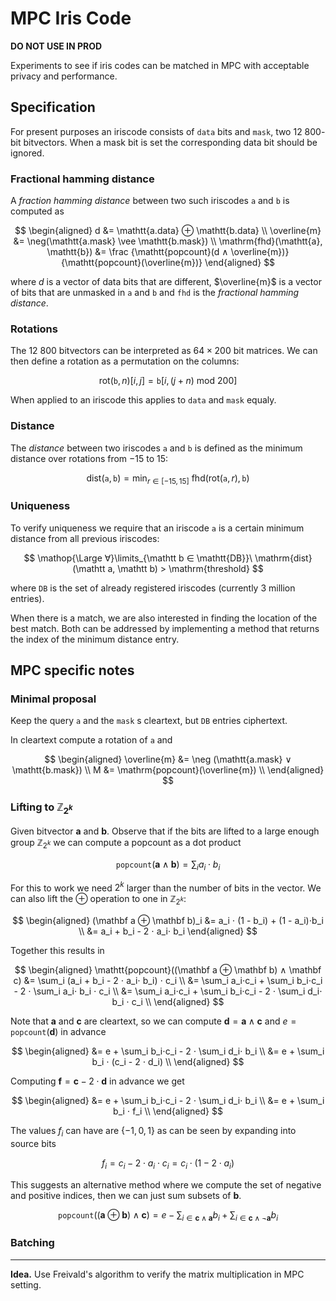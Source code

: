 # MPC Iris Code

**DO NOT USE IN PROD**

Experiments to see if iris codes can be matched in MPC with acceptable privacy and performance.

## Specification

For present purposes an iriscode consists of $\mathtt{data}$ bits and $\mathtt{mask}$, two $12\ 800$-bit bitvectors. When a mask bit is set the corresponding data bit should be ignored.

### Fractional hamming distance

A *fraction hamming distance* between two such iriscodes $\mathtt a$ and $\mathtt b$ is computed as

$$
\begin{aligned}
d &= \mathtt{a.data} ⊕ \mathtt{b.data} \\
\overline{m} &= \neg(\mathtt{a.mask} \vee \mathtt{b.mask}) \\
\mathrm{fhd}(\mathtt{a}, \mathtt{b}) &= \frac
{\mathtt{popcount}(d ∧ \overline{m})}
{\mathtt{popcount}(\overline{m})}
\end{aligned}
$$

where $d$ is a vector of data bits that are different, $\overline{m}$ is a vector of bits that are unmasked in $\mathtt a$ and $\mathtt b$ and $\mathtt{fhd}$ is the *fractional hamming distance*.

### Rotations

The $12\ 800$ bitvectors can be interpreted as $64 × 200$ bit matrices. We can then define a rotation as a permutation on the columns:

$$
\mathrm{rot}(\mathtt b, n)[i,j] = \mathtt b[i,(j+n)\ \mathrm{mod}\ 200]
$$

When applied to an iriscode this applies to $\mathtt{data}$ and $\mathtt{mask}$ equaly.

### Distance

The *distance* between two iriscodes $\mathtt a$ and $\mathtt b$ is defined as the minimum distance over rotations from $-15$ to $15$:

$$
\mathrm{dist}(\mathtt a, \mathtt b) = \min_{r∈[-15,15]}\ \mathrm{fhd}(\mathrm{rot}(\mathtt a, r), \mathtt b)
$$

### Uniqueness

To verify uniqueness we require that an iriscode $\mathtt a$ is a certain minimum distance from all previous iriscodes:

$$
\mathop{\Large ∀}\limits_{\mathtt b ∈ \mathtt{DB}}\ 
\mathrm{dist}(\mathtt a, \mathtt b) > \mathrm{threshold}
$$

where $\mathtt{DB}$ is the set of already registered iriscodes (currently 3 million entries).

When there is a match, we are also interested in finding the location of the best match. Both can be addressed by implementing a method that returns the index of the minimum distance entry.

## MPC specific notes

### Minimal proposal

Keep the query $\mathtt{a}$ and the $\mathtt{mask}$ s cleartext, but $\mathtt{DB}$ entries ciphertext.

In cleartext compute a rotation of $\mathtt{a}$ and

$$
\begin{aligned}
\overline{m} &= \neg (\mathtt{a.mask} ∨ \mathtt{b.mask}) \\
M &= \mathrm{popcount}(\overline{m}) \\
\end{aligned}
$$

### Lifting to $ℤ_{2^k}$

Given bitvector $\mathbf a$ and $\mathbf b$. Observe that if the bits are lifted to a large enough group $ℤ_{2^k}$ we can compute a popcount as a dot product

$$
\mathtt{popcount}(\mathbf a ∧ \mathbf b) = \sum_i a_i ⋅ b_i
$$

For this to work we need $2^k$ larger than the number of bits in the vector. We can also lift the $⊕$ operation to one in $ℤ_{2^k}$:

$$
\begin{aligned}
(\mathbf a ⊕ \mathbf b)_i
&= a_i ⋅ (1 - b_i) + (1 - a_i)⋅b_i \\
&= a_i  + b_i - 2 ⋅ a_i⋅ b_i
\end{aligned}
$$

Together this results in

$$
\begin{aligned}
\mathtt{popcount}((\mathbf a ⊕ \mathbf b) ∧ \mathbf c)
&= \sum_i (a_i  + b_i - 2 ⋅ a_i⋅ b_i) ⋅ c_i \\
&= \sum_i a_i⋅c_i  + \sum_i b_i⋅c_i - 2 ⋅ \sum_i a_i⋅ b_i ⋅ c_i \\
&= \sum_i a_i⋅c_i  + \sum_i b_i⋅c_i - 2 ⋅ \sum_i d_i⋅ b_i ⋅ c_i \\
\end{aligned}
$$

Note that $\mathbf a$ and $\mathbf c$ are cleartext, so we can compute $\mathbf d = \mathbf a ∧ \mathbf c$ and $e = \mathtt{popcount}(\mathbf d)$ in advance

$$
\begin{aligned}
&= e + \sum_i b_i⋅c_i - 2 ⋅ \sum_i d_i⋅ b_i \\
&= e + \sum_i b_i ⋅ (c_i - 2 ⋅ d_i) \\
\end{aligned}
$$

Computing $\mathbf f = \mathbf c - 2⋅\mathbf d$ in advance we get

$$
\begin{aligned}
&= e + \sum_i b_i⋅c_i - 2 ⋅ \sum_i d_i⋅ b_i \\
&= e + \sum_i b_i ⋅ f_i \\
\end{aligned}
$$

The values $f_i$ can have are $\{-1,0,1\}$ as can be seen by expanding into source bits

$$
f_i
= c_i - 2 ⋅ a_i ⋅ c_i 
= c_i ⋅ (1 - 2 ⋅ a_i) 
$$

This suggests an alternative method where we compute the set of negative and positive
indices, then we can just sum subsets of $\mathbf b$.

$$
\mathtt{popcount}((\mathbf a ⊕ \mathbf b) ∧ \mathbf c)
= e  - \sum_{i ∈ \mathbf c ∧ \mathbf a} b_i + \sum_{i ∈ \mathbf c ∧ ¬\mathbf a} b_i
$$


### Batching

---


**Idea.** Use Freivald's algorithm to verify the matrix multiplication in MPC setting.
